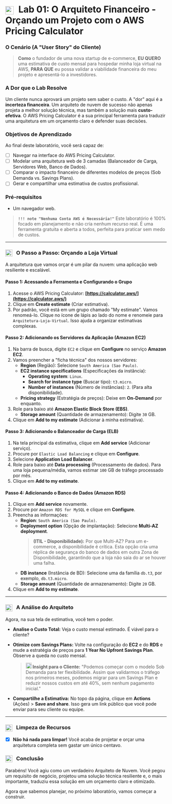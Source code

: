 # <img src="https://api.iconify.design/mdi/calculator-variant-outline.svg?color=currentColor" width="26" style="vertical-align:middle; margin-right:8px;" /> Lab 01: O Arquiteto Financeiro - Orçando um Projeto com o AWS Pricing Calculator

### O Cenário (A "User Story" do Cliente)

> **Como** o fundador de uma nova startup de e-commerce, **EU QUERO** uma estimativa de custo mensal para hospedar minha loja virtual na AWS, **PARA QUE** eu possa validar a viabilidade financeira do meu projeto e apresentá-lo a investidores.

### A Dor que o Lab Resolve

Um cliente nunca aprovará um projeto sem saber o custo. A "dor" aqui é a **incerteza financeira**. Um arquiteto de nuvem de sucesso não apenas projeta a melhor solução técnica, mas também a solução mais **custo-efetiva**. O AWS Pricing Calculator é a sua principal ferramenta para traduzir uma arquitetura em um orçamento claro e defender suas decisões.

### Objetivos de Aprendizado
Ao final deste laboratório, você será capaz de:
* [ ] Navegar na interface do AWS Pricing Calculator.
* [ ] Modelar uma arquitetura web de 3 camadas (Balanceador de Carga, Servidores Web, Banco de Dados).
* [ ] Comparar o impacto financeiro de diferentes modelos de preços (Sob Demanda vs. Savings Plans).
* [ ] Gerar e compartilhar uma estimativa de custos profissional.

### Pré-requisitos
* Um navegador web.
> **`!!! note "Nenhuma Conta AWS é Necessária!"`**
> Este laboratório é 100% focado em planejamento e não cria nenhum recurso real. É uma ferramenta gratuita e aberta a todos, perfeita para praticar sem medo de custos.

---

### <img src="https://api.iconify.design/mdi/rocket-launch-outline.svg?color=currentColor" width="22" style="vertical-align:middle; margin-right:8px;" /> O Passo a Passo: Orçando a Loja Virtual

A arquitetura que vamos orçar é um pilar da nuvem: uma aplicação web resiliente e escalável.

#### Passo 1: Acessando a Ferramenta e Configurando o Grupo
1.  Acesse o AWS Pricing Calculator: **[https://calculator.aws/](https://calculator.aws/)**
2.  Clique em **Create estimate** (Criar estimativa).
3.  Por padrão, você está em um grupo chamado "My estimate". Vamos renomeá-lo. Clique no ícone de lápis ao lado do nome e renomeie para `Arquitetura-Loja-Virtual`. Isso ajuda a organizar estimativas complexas.

#### Passo 2: Adicionando os Servidores da Aplicação (Amazon EC2)
1.  Na barra de busca, digite `EC2` e clique em **Configure** no serviço **Amazon EC2**.
2.  Vamos preencher a "ficha técnica" dos nossos servidores:
    * **Region** (Região): Selecione `South America (Sao Paulo)`.
    * **EC2 instance specifications** (Especificações da instância):
        * **Operating system**: `Linux`.
        * **Search for instance type** (Buscar tipo): `t3.micro`.
        * **Number of instances** (Número de instâncias): `2`. (Para alta disponibilidade).
    * **Pricing strategy** (Estratégia de preços): Deixe em **On-Demand** por enquanto.
3.  Role para baixo até **Amazon Elastic Block Store (EBS)**.
    * **Storage amount** (Quantidade de armazenamento): Digite `30` GB.
4.  Clique em **Add to my estimate** (Adicionar à minha estimativa).

#### Passo 3: Adicionando o Balanceador de Carga (ELB)
1.  Na tela principal da estimativa, clique em **Add service** (Adicionar serviço).
2.  Procure por `Elastic Load Balancing` e clique em **Configure**.
3.  Selecione **Application Load Balancer**.
4.  Role para baixo até **Data processing** (Processamento de dados). Para uma loja pequena/média, vamos estimar `100` GB de tráfego processado por mês.
5.  Clique em **Add to my estimate**.

#### Passo 4: Adicionando o Banco de Dados (Amazon RDS)
1.  Clique em **Add service** novamente.
2.  Procure por `Amazon RDS for MySQL` e clique em **Configure**.
3.  Preencha as informações:
    * **Region**: `South America (Sao Paulo)`.
    * **Deployment option** (Opção de implantação): Selecione **Multi-AZ deployment**.
        > **(ITIL - Disponibilidade):** Por que Multi-AZ? Para um e-commerce, a disponibilidade é crítica. Esta opção cria uma réplica de segurança do banco de dados em outra Zona de Disponibilidade, garantindo que a loja não saia do ar se houver uma falha.
    * **DB instance** (Instância de BD): Selecione uma da família `db.t3`, por exemplo, `db.t3.micro`.
    * **Storage amount** (Quantidade de armazenamento): Digite `20` GB.
4.  Clique em **Add to my estimate**.

---

### <img src="https://api.iconify.design/mdi/chart-line.svg?color=currentColor" width="22" style="vertical-align:middle; margin-right:8px;" /> A Análise do Arquiteto

Agora, na sua tela de estimativa, você tem o poder.

* **Analise o Custo Total:** Veja o custo mensal estimado. É viável para o cliente?
* **Otimize com Savings Plans:** Volte na configuração do **EC2** e do **RDS** e mude a estratégia de preços para **1 Year No Upfront Savings Plan**. Observe a queda no custo mensal.
    > **<img src="https://api.iconify.design/mdi/lightbulb-on-outline.svg?color=currentColor" width="18" /> Insight para o Cliente:** "Podemos começar com o modelo Sob Demanda para ter flexibilidade. Assim que validarmos o tráfego nos primeiros meses, podemos migrar para um Savings Plan e reduzir nossos custos em até 40%, sem nenhum pagamento inicial."

* **Compartilhe a Estimativa:** No topo da página, clique em **Actions** (Ações) > **Save and share**. Isso gera um link público que você pode enviar para seu cliente ou equipe.

---

### <img src="https://api.iconify.design/mdi/delete-sweep-outline.svg?color=currentColor" width="22" style="vertical-align:middle; margin-right:8px;" /> Limpeza de Recursos
* [x] **Não há nada para limpar!** Você acaba de projetar e orçar uma arquitetura completa sem gastar um único centavo.

### <img src="https://api.iconify.design/mdi/comment-quote-outline.svg?color=currentColor" width="22" style="vertical-align:middle; margin-right:8px;" /> Conclusão
Parabéns! Você agiu como um verdadeiro Arquiteto de Nuvem. Você pegou um requisito de negócio, projetou uma solução técnica resiliente e, o mais importante, traduziu essa solução em um orçamento claro e otimizado.

Agora que sabemos planejar, no próximo laboratório, vamos começar a construir.